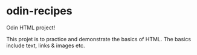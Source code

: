 # odin-recipes
Odin HTML project!

This projet is to practice and demonstrate the basics of HTML.
The basics include text, links & images etc.